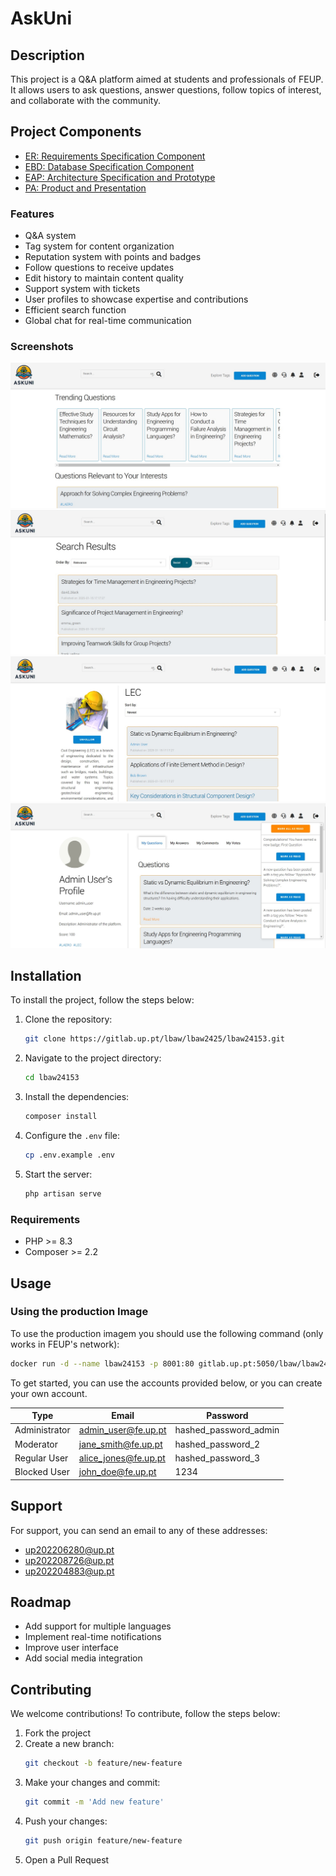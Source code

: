 # AskUni

## Description
This project is a Q&A platform aimed at students and professionals of FEUP. It allows users to ask questions, answer questions, follow topics of interest, and collaborate with the community.

## Project Components

- [ER: Requirements Specification Component](WIKI/ER.md)
- [EBD: Database Specification Component](WIKI/EBD.md)
- [EAP: Architecture Specification and Prototype](WIKI/EAP.md)
- [PA: Product and Presentation](WIKI/PA.md)

### Features
- Q&A system
- Tag system for content organization
- Reputation system with points and badges
- Follow questions to receive updates
- Edit history to maintain content quality
- Support system with tickets
- User profiles to showcase expertise and contributions
- Efficient search function
- Global chat for real-time communication


### Screenshots

![Screenshot1](docs/Screenshot_1.jpg)
![Screenshot2](docs/Screenshot_2.jpg)
![Screenshot3](docs/Screenshot_3.jpg)
![Screenshot4](docs/Screenshot_4.jpg)


## Installation
To install the project, follow the steps below:

1. Clone the repository:
    ```bash
    git clone https://gitlab.up.pt/lbaw/lbaw2425/lbaw24153.git
    ```
2. Navigate to the project directory:
    ```bash
    cd lbaw24153
    ```
3. Install the dependencies:
    ```bash
    composer install
    ```
4. Configure the `.env` file:
    ```bash
    cp .env.example .env
    ```
5. Start the server:
    ```bash
    php artisan serve
    ```

### Requirements
- PHP >= 8.3
- Composer >= 2.2

## Usage

### Using the production Image

To use the production imagem you should use the following command (only works in FEUP's network):

```bash
docker run -d --name lbaw24153 -p 8001:80 gitlab.up.pt:5050/lbaw/lbaw2425/lbaw24153
```

To get started, you can use the accounts provided below, or you can create your own account.

| Type          | Email  | Password |
| ------------- | --------- | -------- |
| Administrator | admin_user@fe.up.pt    | hashed_password_admin |
| Moderator | jane_smith@fe.up.pt  | hashed_password_2 |
| Regular User   | alice_jones@fe.up.pt   | hashed_password_3 |
| Blocked User| john_doe@fe.up.pt|1234|

## Support
For support, you can send an email to any of these addresses:

* up202206280@up.pt
* up202208726@up.pt
* up202204883@up.pt

## Roadmap
- Add support for multiple languages
- Implement real-time notifications
- Improve user interface
- Add social media integration

## Contributing
We welcome contributions! To contribute, follow the steps below:

1. Fork the project
2. Create a new branch:
    ```bash
    git checkout -b feature/new-feature
    ```
3. Make your changes and commit:
    ```bash
    git commit -m 'Add new feature'
    ```
4. Push your changes:
    ```bash
    git push origin feature/new-feature
    ```
5. Open a Pull Request
